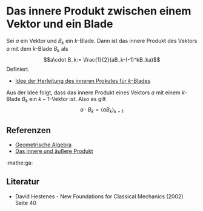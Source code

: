 # Das innere Produkt zwischen einem Vektor und ein Blade

Sei $a$ ein Vektor und $B_k$ ein $k$-Blade. Dann ist das innere Produkt des
Vektors $a$ mit dem $k$-Blade $B_k$ als
$$a\cdot B_k:= \frac{1}{2}(aB_k-(-1)^kB_ka)$$
Definiert.

- [Idee der Herleitung des inneren Prokutes für $k$-Blades](3k2f.md)

Aus der Idee folgt, dass das innere Produkt eines Vektors $a$ mit einem
$k$-Blade $B_k$ ein $k-1$-Vektor ist. Also es gilt
$$a\cdot B_k = \langle aB_k\rangle_{k-1}$$

## Referenzen
- [Geometrische Algebra](f35d.md)
- [Das innere und äußere Produkt](bzmt.md)

:mathe:ga:

## Literatur
- David Hestenes - New Foundations for Classical Mechanics (2002) Seite 40
